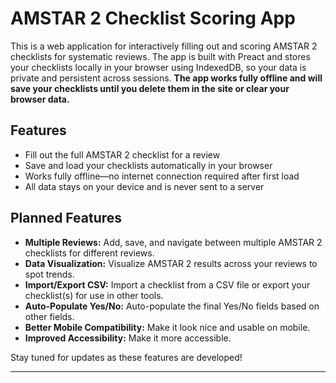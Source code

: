 # AMSTAR 2 Checklist Scoring App

This is a web application for interactively filling out and scoring AMSTAR 2 checklists for systematic reviews. The app is built with Preact and stores your checklists locally in your browser using IndexedDB, so your data is private and persistent across sessions. **The app works fully offline and will save your checklists until you delete them in the site or clear your browser data.**

## Features

- Fill out the full AMSTAR 2 checklist for a review
- Save and load your checklists automatically in your browser
- Works fully offline—no internet connection required after first load
- All data stays on your device and is never sent to a server

## Planned Features

- **Multiple Reviews:** Add, save, and navigate between multiple AMSTAR 2 checklists for different reviews.
- **Data Visualization:** Visualize AMSTAR 2 results across your reviews to spot trends.
- **Import/Export CSV:** Import a checklist from a CSV file or export your checklist(s) for use in other tools.
- **Auto-Populate Yes/No:** Auto-populate the final Yes/No fields based on other fields.
- **Better Mobile Compatibility:** Make it look nice and usable on mobile.
- **Improved Accessibility:** Make it more accessible.

Stay tuned for updates as these features are developed!

---
